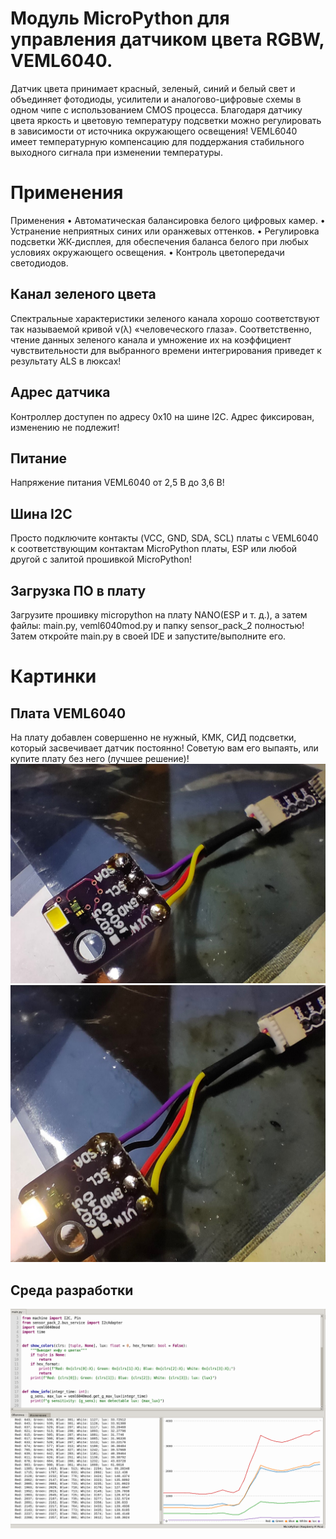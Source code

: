 # Модуль MicroPython для управления датчиком цвета RGBW, VEML6040.
Датчик цвета принимает красный, зеленый, синий и белый свет и объединяет фотодиоды, усилители и аналогово-цифровые схемы 
в одном чипе с использованием CMOS процесса. Благодаря датчику цвета яркость и цветовую температуру подсветки можно 
регулировать в зависимости от источника окружающего освещения!
VEML6040 имеет температурную компенсацию для поддержания стабильного выходного сигнала при изменении температуры.

# Применения

Применения
• Автоматическая балансировка белого цифровых камер.
• Устранение неприятных синих или оранжевых оттенков.
• Регулировка подсветки ЖК-дисплея, для обеспечения баланса белого при любых условиях окружающего освещения.
• Контроль цветопередачи светодиодов.

## Канал зеленого цвета
Спектральные характеристики зеленого канала хорошо соответствуют так называемой кривой v(λ) «человеческого глаза». 
Соответственно, чтение данных зеленого канала и умножение их на коэффициент чувствительности для выбранного времени интегрирования 
приведет к результату ALS в люксах!

## Адрес датчика
Контроллер доступен по адресу 0x10 на шине I2C. Адрес фиксирован, изменению не подлежит! 

## Питание
Напряжение питания VEML6040 от 2,5 В до 3,6 В!

## Шина I2C
Просто подключите контакты (VCC, GND, SDA, SCL) платы с VEML6040 к соответствующим контактам MicroPython платы, 
ESP или любой другой с залитой прошивкой MicroPython!

## Загрузка ПО в плату
Загрузите прошивку micropython на плату NANO(ESP и т. д.), а затем файлы: main.py, veml6040mod.py и папку sensor_pack_2 полностью!
Затем откройте main.py в своей IDE и запустите/выполните его.

# Картинки
## Плата VEML6040
На плату добавлен совершенно не нужный, КМК, СИД подсветки, который засвечивает датчик постоянно! Советую вам его выпаять,
или купите плату без него (лучшее решение)!
![alt text](https://github.com/octaprog7/veml6040/blob/master/pics/6040_led_off.jpg)
![alt text](https://github.com/octaprog7/veml6040/blob/master/pics/6040_led_on.jpg)
## Среда разработки
![alt text](https://github.com/octaprog7/veml6040/blob/master/pics/ide_6040.png)
